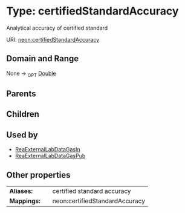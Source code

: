 
# Type: certifiedStandardAccuracy


Analytical accuracy of certified standard

URI: [neon:certifiedStandardAccuracy](https://data.neonscience.org/certifiedStandardAccuracy)


## Domain and Range

None ->  <sub>OPT</sub> [Double](types/Double.md)

## Parents


## Children


## Used by

 * [ReaExternalLabDataGasIn](ReaExternalLabDataGasIn.md)
 * [ReaExternalLabDataGasPub](ReaExternalLabDataGasPub.md)

## Other properties

|  |  |  |
| --- | --- | --- |
| **Aliases:** | | certified standard accuracy |
| **Mappings:** | | neon:certifiedStandardAccuracy |


